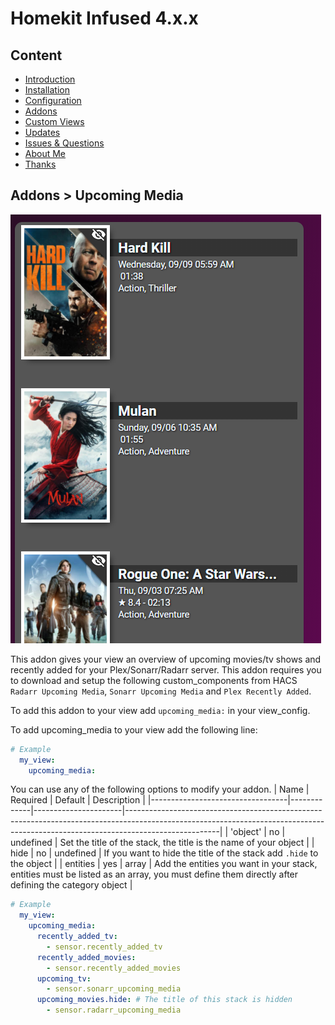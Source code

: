 # Homekit Infused 4.x.x

## Content
- [Introduction](index.md)
- [Installation](installation.md)
- [Configuration](configuration.md)
- [Addons](../addons.md)
- [Custom Views](custom_views.md)
- [Updates](updates.md)
- [Issues & Questions](issues.md)
- [About Me](about.md)
- [Thanks](thanks.md)

## Addons > Upcoming Media

![Homekit Infused](../images/upcoming.png)

This addon gives your view an overview of upcoming movies/tv shows and recently added for your Plex/Sonarr/Radarr server.
This addon requires you to download and setup the following custom_components from HACS `Radarr Upcoming Media`, `Sonarr Upcoming Media` and `Plex Recently Added`.

To add this addon to your view add `upcoming_media:` in your view_config.

To add upcoming_media to your view add the following line:

```yaml
# Example
  my_view:
    upcoming_media:
```

You can use any of the following options to modify your addon.
| Name | Required | Default | Description |
|----------------------------------|-------------|----------------------|-----------------------------------------------------------------------------------------------------------------------------------------------------------------------------------|
| 'object' | no | undefined | Set the title of the stack, the title is the name of your object |
| hide | no | undefined | If you want to hide the title of the stack add `.hide` to the object |
| entities | yes | array | Add the entities you want in your stack, entities must be listed as an array, you must define them directly after defining the category object |

```yaml
# Example
  my_view:
    upcoming_media:
      recently_added_tv:
        - sensor.recently_added_tv
      recently_added_movies:
        - sensor.recently_added_movies
      upcoming_tv:
        - sensor.sonarr_upcoming_media
      upcoming_movies.hide: # The title of this stack is hidden
        - sensor.radarr_upcoming_media
```